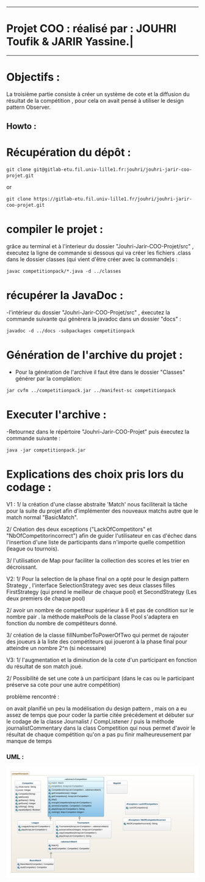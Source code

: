 ------------------------------------------------------------
# Projet COO : réalisé par : JOUHRI Toufik & JARIR Yassine.|
------------------------------------------------------------

# Objectifs :

La troisième partie consiste à créer un système de cote et la diffusion du résultat de la compétition , pour cela on avait pensé à utiliser le design pattern Observer. 


## Howto :
# Récupération du dépôt :
```
git clone git@gitlab-etu.fil.univ-lille1.fr:jouhri/jouhri-jarir-coo-projet.git
```
or 
```
git clone https://gitlab-etu.fil.univ-lille1.fr/jouhri/jouhri-jarir-coo-projet.git
```

# compiler le projet :

grâce au terminal et à l'interieur du dossier "Jouhri-Jarir-COO-Projet/src" , éxecutez la ligne de commande si dessous qui va créer les fichiers .class dans le dossier classes  (qui vient d'être créer avec la commande)s :
```
javac competitionpack/*.java -d ../classes
```

# récupérer la JavaDoc :

-l'intérieur du dossier "Jouhri-Jarir-COO-Projet/src" , éxecutez la commande suivante qui génèrera la javadoc dans un dossier "docs"  :

```
javadoc -d ../docs -subpackages competitionpack

```
# Génération de l'archive du projet :

- Pour la génération de l'archive il faut être dans le dossier "Classes" générer par la complation:

```
jar cvfm ../competitionpack.jar ../manifest-sc competitionpack
```

# Executer l'archive :

-Retournez dans le répértoire "Jouhri-Jarir-COO-Projet" puis éxecutez la commande suivante :

```
java -jar competitionpack.jar
```

# Explications des choix pris lors du codage :
V1 :
1/ la création d'une classe abstraite 'Match' nous faciliterait la tâche pour la suite du projet afin d'implémenter des nouveaux matchs autre que le match normal "BasicMatch".

2/ Création des deux exceptions ("LackOfCompetitors" et "NbOfCompetitorincorrect") afin de guider l'utilisateur en cas d'échec dans l'insertion d'une liste de participants dans n'importe quelle competition (league ou tournois).

3/ l'utilisation de Map pour faciliter la collection des scores et les trier en décroissant.

V2:
1/ Pour la selection de la phase final on a opté pour le design pattern Strategy , l'interface SelectionStrategy avec ses deux classes filles FirstStrategy (qui prend le meilleur de chaque pool) et SecondStrategy (Les deux premiers de chaque pool)

2/ avoir un nombre de competiteur supérieur à 6 et pas de condition sur le nombre pair . la méthode makePools de la classe Pool s'adaptera en fonction du nombre de compétiteurs donné.

3/ création de la classe fillNumberToPowerOfTwo qui permet de rajouter des joueurs à la liste des compétiteurs qui joueront à la phase final pour atteindre un nombre 2^n (si nécessaire)

V3:
1/ l'augmentation et la diminution de la cote d'un participant en fonction du résultat de son match joué.

2/ Possibilité de set une cote à un participant (dans le cas ou le participant préserve sa cote pour une autre compétition)

problème rencontré :

on avait planifié un peu la modélisation du design pattern , mais on a eu assez de temps que pour coder la partie citée précédement et débuter sur le codage de la classe Journalist / CompListener / puis la méthode journalistCommentary dans la
class Competition qui nous permet d'avoir le résultat de chaque compétition qu'on a pas pu finir malheureusement par manque de temps
### UML :

![socketUDP](UMLclasse.png)

